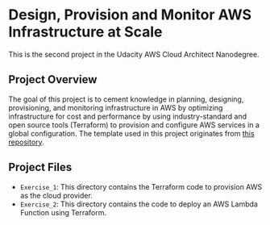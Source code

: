 # Design, Provision and Monitor AWS Infrastructure at Scale

This is the second project in the Udacity AWS Cloud Architect Nanodegree.

## Project Overview

The goal of this project is to cement knowledge in planning, designing, provisioning, and monitoring infrastructure in AWS by optimizing infrastructure for cost and performance by using industry-standard and open source tools (Terraform) to provision and configure AWS services in a global configuration. The template used in this project originates from [this repository](https://github.com/udacity/cand-c2-project).

## Project Files

- `Exercise_1`: This directory contains the Terraform code to provision AWS as the cloud provider.
- `Exercise_2`: This directory contains the code to deploy an AWS Lambda Function using Terraform.

